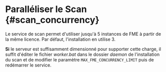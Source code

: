 # Paralléliser le Scan {#scan_concurrency}

Le service de scan permet d&apos;utiliser jusqu&apos;à 5 instances de FME à partir de la même licence. Par défaut, l&apos;installation en utilise 3.

**Si** le serveur est suffisamment dimensionné pour supporter cette charge, il suffit d&apos;éditer le fichier *worker.bat* dans le dossier *daemon* de l&apos;installation du scan et de modifier le paramètre `MAX_FME_CONCURRENCY_LIMIT` puis de redémarrer le service.
